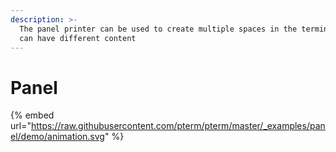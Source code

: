 ```yaml
---
description: >-
  The panel printer can be used to create multiple spaces in the terminal, which
  can have different content
---
```


# Panel

{% embed url="https://raw.githubusercontent.com/pterm/pterm/master/_examples/panel/demo/animation.svg" %}
